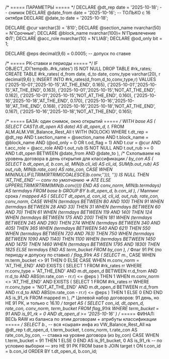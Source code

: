 /* ===== ПАРАМЕТРЫ ===== */
DECLARE @dt_rep       date         = '2025-10-18';   -- снимок
DECLARE @date_from    date         = '2025-10-16';   -- ТОЛЬКО с 16 октября
DECLARE @date_to      date         = '2025-10-18';

DECLARE @cur          varchar(3)   = '810';
DECLARE @section_name nvarchar(50) = N'Срочные';
DECLARE @block_name   nvarchar(100)= N'Привлечение ФЛ';
DECLARE @acc_role     nvarchar(10) = N'LIAB';
DECLARE @od_only      bit          = 1;

DECLARE @eps decimal(9,6) = 0.0005; -- допуск по ставке

/* ===== РК-ставки и периоды ===== */
IF OBJECT_ID('tempdb..#rk_rates') IS NOT NULL DROP TABLE #rk_rates;
CREATE TABLE #rk_rates(
    d_from date, d_to date, conv_type varchar(20), r decimal(9,6)
);
INSERT INTO #rk_rates(d_from,d_to,conv_type,r)
VALUES
('2025-10-01','2025-10-15','AT_THE_END',     0.165),
('2025-10-01','2025-10-15','AT_THE_END',     0.163),
('2025-10-01','2025-10-15','NOT_AT_THE_END', 0.162),
('2025-10-01','2025-10-15','NOT_AT_THE_END', 0.160),
('2025-10-16','2025-10-18','AT_THE_END',     0.170),
('2025-10-16','2025-10-18','AT_THE_END',     0.168),
('2025-10-16','2025-10-18','NOT_AT_THE_END', 0.167),
('2025-10-16','2025-10-18','NOT_AT_THE_END', 0.165);

/* ===== БАЗА: один снимок, окно открытий ===== */
WITH base AS (
    SELECT
        CAST(t.dt_open AS date) AS dt_open_d,
        t.*
    FROM ALM.ALM.VW_Balance_Rest_All t WITH (NOLOCK)
    WHERE
        t.dt_rep       = @dt_rep
        AND t.section_name = @section_name
        AND t.block_name   = @block_name
        AND (@od_only = 0 OR t.od_flag = 1)
        AND t.cur          = @cur
        AND t.acc_role     = @acc_role
        AND t.out_rub IS NOT NULL AND t.out_rub >= 0
        AND t.dt_open BETWEEN @date_from AND @date_to
),
/* Схлопываем на уровень договора в день открытия для классификации */
by_con AS (
    SELECT
        b.dt_open_d,
        b.con_id,
        MIN(b.cli_id)    AS cli_id,
        SUM(b.out_rub)   AS out_rub,
        MIN(b.rate_con)  AS rate_con,
        CASE
            WHEN MIN(NULLIF(LTRIM(RTRIM(COALESCE(b.conv,''))), '')) IS NULL
                 THEN 'AT_THE_END'                           -- conv по умолчанию => ATE
            ELSE UPPER(LTRIM(RTRIM(MIN(b.conv))))
        END              AS conv_norm,
        MIN(b.termdays)  AS termdays
    FROM base b
    GROUP BY b.dt_open_d, b.con_id
),
/* Маппинг срока */
mapped AS (
    SELECT
        dt_open_d, con_id, cli_id, out_rub, rate_con, conv_norm,
        CASE
            WHEN (termdays BETWEEN 80  AND 100)  THEN 91
            WHEN (termdays BETWEEN 28  AND 33)   THEN 31
            WHEN (termdays BETWEEN 60  AND 70)   THEN 61
            WHEN (termdays BETWEEN 119 AND 140)  THEN 124
            WHEN (termdays BETWEEN 175 AND 200)  THEN 181
            WHEN (termdays BETWEEN 245 AND 290)  THEN 274
            WHEN (termdays BETWEEN 340 AND 405)  THEN 365
            WHEN (termdays BETWEEN 540 AND 621)  THEN 550
            WHEN (termdays BETWEEN 720 AND 763)  THEN 750
            WHEN (termdays BETWEEN 1090 AND 1140) THEN 1100
            WHEN (termdays BETWEEN 1450 AND 1475) THEN 1460
            WHEN (termdays BETWEEN 1795 AND 1830) THEN 1825
            ELSE termdays
        END AS term_bucket
    FROM by_con
),
/* Флаг 91 РК (по периоду и допуску по ставке) */
flag_91rk AS (
    SELECT
        m.*,
        CASE
            WHEN m.term_bucket <> 91 THEN 0
            ELSE CASE
                WHEN m.conv_norm = 'AT_THE_END'
                     AND EXISTS (
                         SELECT 1
                         FROM #rk_rates rr
                         WHERE rr.conv_type = 'AT_THE_END'
                           AND m.dt_open_d BETWEEN rr.d_from AND rr.d_to
                           AND ABS(m.rate_con - rr.r) <= @eps
                     ) THEN 1
                WHEN m.conv_norm <> 'AT_THE_END'
                     AND EXISTS (
                         SELECT 1
                         FROM #rk_rates rr
                         WHERE rr.conv_type = 'NOT_AT_THE_END'
                           AND m.dt_open_d BETWEEN rr.d_from AND rr.d_to
                           AND ABS(m.rate_con - rr.r) <= @eps
                     ) THEN 1
                ELSE 0
            END
        END AS is_91_rk
    FROM mapped m
),
/* Целевой набор договоров: 91 день, но НЕ 91 РК, и только с 16.10 */
target AS (
    SELECT con_id, dt_open_d, rate_con, conv_norm, term_bucket
    FROM flag_91rk
    WHERE term_bucket = 91
      AND is_91_rk = 0
      AND dt_open_d >= '2025-10-16'
)
/* ===== ФИНАЛ: ВЕСЬ RAW из баланса по этим договорам + атрибуты классификации ===== */
SELECT
    b.*,                                -- вся «сырая» инфа из VW_Balance_Rest_All на @dt_rep
    t.dt_open_d,
    t.term_bucket,
    t.conv_norm,
    t.rate_con      AS rate_con_by_con, -- ставка на уровне договора (из by_con)
    CASE WHEN t.term_bucket = 91 THEN 1 ELSE 0 END AS is_91_bucket,
    0 AS is_91_rk                        -- по условию выборки — это НЕ 91 РК
FROM base b
JOIN target t
  ON t.con_id = b.con_id
ORDER BY t.dt_open_d, b.con_id;
